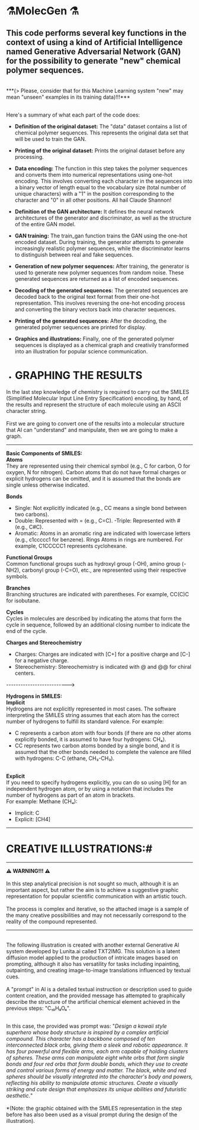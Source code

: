 # ⚗️MolecGen ⚗️
This code performs several key functions in the context of using a kind of Artificial Intelligence named Generative Adversarial Network (GAN) for the possibility to generate "new" chemical polymer sequences.
---
<br>
***(> Please, consider that for this Machine Learning system "new" may mean "unseen" examples in its training data)!!!***
<br>
<br>

Here's a summary of what each part of the code does:

- **Definition of the original dataset:** The "data" dataset contains a list of chemical polymer sequences. This represents the original data set that will be used to train the GAN.

- **Printing of the original dataset:** Prints the original dataset before any processing.

- **Data encoding:** The function in this step takes the polymer sequences and converts them into numerical representations using one-hot encoding. This involves converting each character in the sequences into a binary vector of length equal to the vocabulary size (total number of unique characters) with a "1" in the position corresponding to the character and "0" in all other positions. All hail Claude Shannon!

- **Definition of the GAN architecture:** It defines the neural network architectures of the generator and discriminator, as well as the structure of the entire GAN model.

- **GAN training:** The train_gan function trains the GAN using the one-hot encoded dataset. During training, the generator attempts to generate increasingly realistic polymer sequences, while the discriminator learns to distinguish between real and fake sequences.

- **Generation of new polymer sequences:** After training, the generator is used to generate new polymer sequences from random noise. These generated sequences are returned as a list of encoded sequences.

- **Decoding of the generated sequences:** The generated sequences are decoded back to the original text format from their one-hot representation. This involves reversing the one-hot encoding process and converting the binary vectors back into character sequences.

- **Printing of the generated sequences:** After the decoding, the generated polymer sequences are printed for display.

- **Graphics and illustrations:** Finally, one of the generated polymer sequences is displayed as a chemical graph and creativily transformed into an illustration for popular science communication.

- # GRAPHING THE RESULTS

In the last step knowledge of chemistry is required to carry out the SMILES (Simplified Molecular Input Line Entry Specification) encoding, by hand, of the results and represent the structure of each molecule using an ASCII character string.
<br> <br>First we are going to convert one of the results into a molecular structure that AI can "understand" and manipulate, then we are going to make a graph.

---

**Basic Components of SMILES:**
<br>**Atoms**
<br>They are represented using their chemical symbol (e.g., C for carbon, O for oxygen, N for nitrogen). Carbon atoms that do not have formal charges or explicit hydrogens can be omitted, and it is assumed that the bonds are single unless otherwise indicated.

**Bonds**
- Single: Not explicitly indicated (e.g., CC means a single bond between two carbons).
- Double: Represented with = (e.g., C=C).
-Triple: Represented with # (e.g., C#C).
- Aromatic: Atoms in an aromatic ring are indicated with lowercase letters (e.g., c1ccccc1 for benzene).
Rings
Atoms in rings are numbered. For example, C1CCCCC1 represents cyclohexane.

**Functional Groups**
<br>Common functional groups such as hydroxyl group (-OH), amino group (-NH2), carbonyl group (-C=O), etc., are represented using their respective symbols.

**Branches**
<br>Branching structures are indicated with parentheses. For example, CC(C)C for isobutane.

**Cycles**
<br>Cycles in molecules are described by indicating the atoms that form the cycle in sequence, followed by an additional closing number to indicate the end of the cycle.

**Charges and Stereochemistry**
- Charges: Charges are indicated with [C+] for a positive charge and [C-] for a negative charge.
- Stereochemistry: Stereochemistry is indicated with @ and @@ for chiral centers.

-------------------------->

**Hydrogens in SMILES:**
<br>**Implicit**<br>
Hydrogens are not explicitly represented in most cases. The software interpreting the SMILES string assumes that each atom has the correct number of hydrogens to fulfill its standard valence. For example:

- C represents a carbon atom with four bonds (if there are no other atoms explicitly bonded, it is assumed to have four hydrogens: CH₄).
- CC represents two carbon atoms bonded by a single bond, and it is assumed that the other bonds needed to complete the valence are filled with hydrogens: C-C (ethane, CH₃-CH₃).

<br>**Explicit**<br>
If you need to specify hydrogens explicitly, you can do so using [H] for an independent hydrogen atom, or by using a notation that includes the number of hydrogens as part of an atom in brackets.
<br>For example: Methane (CH₄):
- Implicit: C
- Explicit: [CH4]



---

# CREATIVE ILLUSTRATIONS:#

---
**⚠️ WARNING!!! ⚠️**
<br><br>In this step analytical precision is not sought so much, although it is an important aspect, but rather the aim is to achieve a suggestive graphic representation for popular scientific communication with an artistic touch.
<br><br>The process is complex and iterative, so the attached image is a sample of the many creative possibilities and may not necessarily correspond to the reality of the compound represented.

---
<br>
The following illustration is created with another external Generative Al system developed by Lunita.ai called TXT2IMG. This solution is a latent diffusion model applied to the production of intricate images based on prompting, although it also has versatility for tasks including inpainting, outpainting, and creating image-to-image translations influenced by textual cues.
<br><br>
A "prompt" in Al is a detailed textual instruction or description used to guide content creation, and the provided message has attempted to graphically describe the structure of the artificial chemical element achieved in the previous steps: "C₁₀H₈O₄".
<br><br>

In this case, the provided was prompt was:
"*Design a kawaii style superhero whose body structure is inspired by a complex artificial compound. This character has a backbone composed of ten interconnected black orbs, giving them a sleek and robotic appearance. It has four powerful and flexible arms, each arm capable of holding clusters of spheres. These arms can manipulate eight white orbs that form single bonds and four red orbs that form double bonds, which they use to create and control various forms of energy and matter. The black, white and red spheres should be visually integrated into the character's body and powers, reflecting his ability to manipulate atomic structures. Create a visually striking and cute design that emphasizes its unique abilities and futuristic aesthetic.*"
<br><br>
*(Note: the graphic obtained with the SMILES representation in the step before has also been used as a visual prompt during the design of the illustration).


